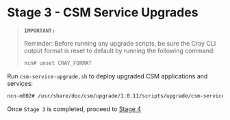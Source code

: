 # Stage 3 - CSM Service Upgrades

>**`IMPORTANT:`**
>
> Reminder: Before running any upgrade scripts, be sure the Cray CLI output format is reset to default by running the following command:
>
>```bash
> ncn# unset CRAY_FORMAT
>```

Run `csm-service-upgrade.sh` to deploy upgraded CSM applications and services:

```bash
ncn-m002# /usr/share/doc/csm/upgrade/1.0.11/scripts/upgrade/csm-service-upgrade.sh
```

Once `Stage 3` is completed, proceed to [Stage 4](Stage_4.md)
